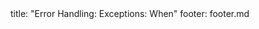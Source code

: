 <frontmatter>
title: "Error Handling: Exceptions: When"
footer: footer.md
</frontmatter>

<include src="unit-inPage-asFlat.md" boilerplate />